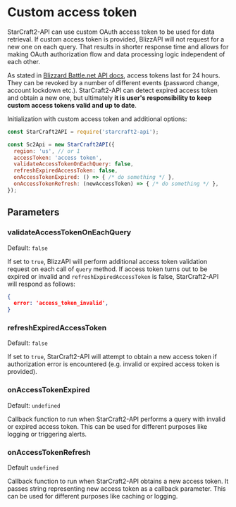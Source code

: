 # Custom access token

StarCraft2-API can use custom OAuth access token to be used for data retrieval. If custom access token is provided, BlizzAPI will not request for a new one on each query. That results in shorter response time and allows for making OAuth authorization flow and data processing logic independent of each other.

As stated in [Blizzard Battle.net API docs](https://develop.battle.net/documentation/guides/using-oauth), access tokens last for 24 hours. They can be revoked by a number of different events (password change, account lockdown etc.). StarCraft2-API can detect expired access token and obtain a new one, but ultimately **it is user's responsibility to keep custom access tokens valid and up to date**.

Initialization with custom access token and additional options:

```js
const StarCraft2API = require('starcraft2-api');

const Sc2Api = new StarCraft2API({
  region: 'us', // or 1
  accessToken: 'access token',
  validateAccessTokenOnEachQuery: false,
  refreshExpiredAccessToken: false,
  onAccessTokenExpired: () => { /* do something */ },
  onAccessTokenRefresh: (newAccessToken) => { /* do something */ },
});

```

## Parameters

### validateAccessTokenOnEachQuery
Default: ``false``

If set to ``true``, BlizzAPI will perform additional access token validation request on each call of ``query`` method. If access token turns out to be expired or invalid and ``refreshExpiredAccessToken`` is false, StarCraft2-API will respond as follows:

```json
{
  error: 'access_token_invalid',
}
```

### refreshExpiredAccessToken
Default: ``false``

If set to ``true``, StarCraft2-API will attempt to obtain a new access token if authorization error is encountered (e.g. invalid or expired access token is provided).

### onAccessTokenExpired
Default: ``undefined``

Callback function to run when StarCraft2-API performs a query with invalid or expired access token. This can be used for different purposes like logging or triggering alerts.

### onAccessTokenRefresh
Default ``undefined``

Callback function to run when StarCraft2-API obtains a new access token. It passes string representing new access token as a callback parameter. This can be used for different purposes like caching or logging.